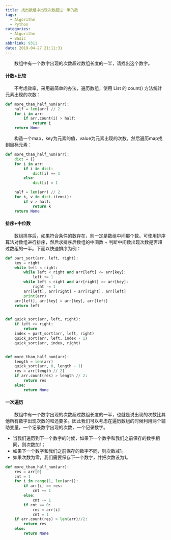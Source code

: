 ```yaml
---
title: 找出数组中出现次数超过一半的数
tags:
  - Algorithm
  - Python
categories:
  - Algorithm
  - Basic
abbrlink: 9311
date: 2019-04-27 21:11:31
---
```


　　数组中有一个数字出现的次数超过数组长度的一半，请找出这个数字。

<!---more-->

#### 计数+比较

　　不考虑效率，采用最简单的办法，遍历数组，使用 List 的 count() 方法统计元素出现的次数：

```python
def more_than_half_num(arr):
    half = len(arr) // 2
    for i in arr:
        if arr.count(i) > half:
            return i
    return None
```

　　构造一个map，key为元素的值，value为元素出现的次数，然后遍历map找到目标元素：

```python
def more_than_half_num(arr):
    dict = {}
    for i in arr:
        if i in dict:
            dict[i] += 1
        else:
            dict[i] = 1

    half = len(arr) // 2
    for k, v in dict.items():
        if v > half:
            return k
    return None   
```

#### 排序+中位数

　　数组排序后，如果符合条件的数存在，则一定是数组中间那个数。可使用排序算法对数组进行排序，然后求排序后数组的中间数 + 判断中间数出现次数是否超过数组的一半。下面以快速排序为例：

```python
def part_sort(arr, left, right):
    key = right
    while left < right:
        while left < right and arr[left] <= arr[key]:
            left += 1
        while left < right and arr[right] >= arr[key]:
            right -= 1
        arr[left], arr[right] = arr[right], arr[left]
        print(arr)
    arr[left], arr[key] = arr[key], arr[left]
    return left


def quick_sort(arr, left, right):
    if left >= right:
        return
    index = part_sort(arr, left, right)
    quick_sort(arr, left, index - 1)
    quick_sort(arr, index, right)


def more_than_half_num(arr):
    length = len(arr)
    quick_sort(arr, 0, length - 1)
    res = arr[length // 2]
    if arr.count(res) > length // 2:
        return res
    else:
    	return None
```

#### 一次遍历

　　数组中有一个数字出现的次数超过数组长度的一半，也就是说出现的次数比其他所有数字出现次数的和还要多。因此我们可以考虑在遍历数组的时候利用两个辅助变量，一个记录数字出现的次数，一个记录数字。

- 当我们遍历到下一个数字的时候，如果下一个数字和我们之前保存的数字相同，则次数加1；
- 如果下一个数字和我们之前保存的数字不同，则次数减1。
- 如果次数为零，我们需要保存下一个数字，并把次数设为1。

```python
def more_than_half_num(arr):
    res = arr[0]
    cnt = 1
    for i in range(1, len(arr)):
        if arr[i] == res:
            cnt += 1
        else:
            cnt -= 1
        if cnt == 0:
            res = arr[i]
            cnt = 1
    if arr.count(res) > len(arr)//2:
        return res
    else:
        return None
```